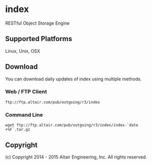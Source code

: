 # index

RESTful Object Storage Engine

## Supported Platforms

Linux, Unix, OSX

## Download

You can download daily updates of index using multiple methods.

### Web / FTP Client

    ftp://ftp.altair.com/pub/outgoing/r3/index

### Command Line

    wget ftp://ftp.altair.com/pub/outgoing/r3/index/index-`date +%F`.tar.gz

## Copyright

(c) Copyright 2014 - 2015 Altair Engineering, Inc. All rights reserved.

